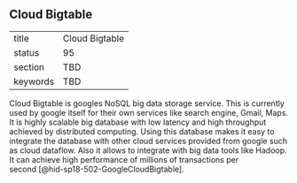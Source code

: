## Cloud Bigtable


|          |                |
| -------- | -------------- |
| title    | Cloud Bigtable |
| status   | 95             |
| section  | TBD            |
| keywords | TBD            |



Cloud Bigtable is googles NoSQL big data storage service. This is
currently used by google itself for their own services like search
engine, Gmail, Maps. It is highly scalable big database with low latency
and high throughput achieved by distributed computing. Using this
database makes it easy to integrate the database with other cloud
services provided from google such as cloud dataflow. Also it allows to
integrate with big data tools like Hadoop. It can achieve high
performance of millions of transactions per
second [@hid-sp18-502-GoogleCloudBigtable].

